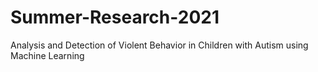 # Summer-Research-2021
Analysis and Detection of Violent Behavior in Children with Autism using Machine Learning

